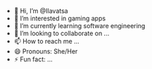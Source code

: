 - 👋 Hi, I’m @Ilavatsa
- 👀 I’m interested in gaming apps
- 🌱 I’m currently learning software engineering  
- 💞️ I’m looking to collaborate on ...
- 📫 How to reach me ...
- 😄 Pronouns: She/Her
- ⚡ Fun fact: ...

<!---
Ilavatsa/Ilavatsa is a ✨ special ✨ repository because its `README.md` (this file) appears on your GitHub profile.
You can click the Preview link to take a look at your changes.
--->
